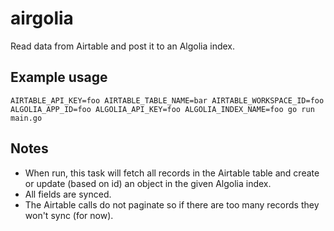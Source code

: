 # airgolia

Read data from Airtable and post it to an Algolia index.

## Example usage

`AIRTABLE_API_KEY=foo AIRTABLE_TABLE_NAME=bar AIRTABLE_WORKSPACE_ID=foo ALGOLIA_APP_ID=foo ALGOLIA_API_KEY=foo ALGOLIA_INDEX_NAME=foo go run main.go`

## Notes

* When run, this task will fetch all records in the Airtable table and create or update (based on id) an object in the given Algolia index.
* All fields are synced.
* The Airtable calls do not paginate so if there are too many records they won't sync (for now).
